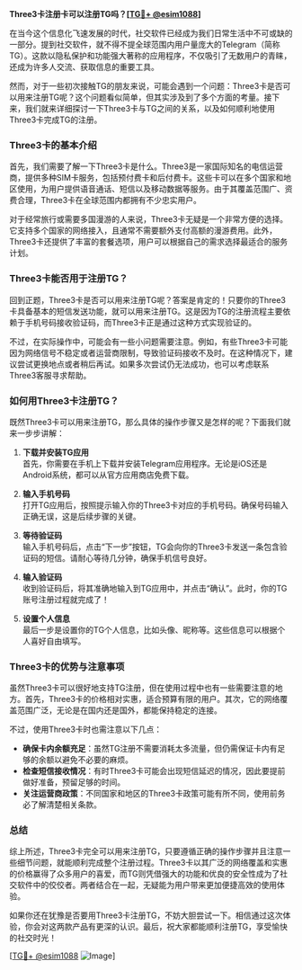 **Three3卡注册卡可以注册TG吗？[[TG💪+ @esim1088](https://t.me/s/esim1088)]**

在当今这个信息化飞速发展的时代，社交软件已经成为我们日常生活中不可或缺的一部分。提到社交软件，就不得不提全球范围内用户量庞大的Telegram（简称TG）。这款以隐私保护和功能强大著称的应用程序，不仅吸引了无数用户的青睐，还成为许多人交流、获取信息的重要工具。

然而，对于一些初次接触TG的朋友来说，可能会遇到一个问题：Three3卡是否可以用来注册TG呢？这个问题看似简单，但其实涉及到了多个方面的考量。接下来，我们就来详细探讨一下Three3卡与TG之间的关系，以及如何顺利地使用Three3卡完成TG的注册。

### Three3卡的基本介绍

首先，我们需要了解一下Three3卡是什么。Three3是一家国际知名的电信运营商，提供多种SIM卡服务，包括预付费卡和后付费卡。这些卡可以在多个国家和地区使用，为用户提供语音通话、短信以及移动数据等服务。由于其覆盖范围广、资费合理，Three3卡在全球范围内都拥有不少忠实用户。

对于经常旅行或需要多国漫游的人来说，Three3卡无疑是一个非常方便的选择。它支持多个国家的网络接入，且通常不需要额外支付高额的漫游费用。此外，Three3卡还提供了丰富的套餐选项，用户可以根据自己的需求选择最适合的服务计划。

### Three3卡能否用于注册TG？

回到正题，Three3卡是否可以用来注册TG呢？答案是肯定的！只要你的Three3卡具备基本的短信发送功能，就可以用来注册TG。这是因为TG的注册流程主要依赖于手机号码接收验证码，而Three3卡正是通过这种方式实现验证的。

不过，在实际操作中，可能会有一些小问题需要注意。例如，有些Three3卡可能因为网络信号不稳定或者运营商限制，导致验证码接收不及时。在这种情况下，建议尝试更换地点或者稍后再试。如果多次尝试仍无法成功，也可以考虑联系Three3客服寻求帮助。

### 如何用Three3卡注册TG？

既然Three3卡可以用来注册TG，那么具体的操作步骤又是怎样的呢？下面我们就来一步步讲解：

1. **下载并安装TG应用**  
   首先，你需要在手机上下载并安装Telegram应用程序。无论是iOS还是Android系统，都可以从官方应用商店免费下载。

2. **输入手机号码**  
   打开TG应用后，按照提示输入你的Three3卡对应的手机号码。确保号码输入正确无误，这是后续步骤的关键。

3. **等待验证码**  
   输入手机号码后，点击“下一步”按钮，TG会向你的Three3卡发送一条包含验证码的短信。请耐心等待几分钟，确保手机信号良好。

4. **输入验证码**  
   收到验证码后，将其准确地输入到TG应用中，并点击“确认”。此时，你的TG账号注册过程就完成了！

5. **设置个人信息**  
   最后一步是设置你的TG个人信息，比如头像、昵称等。这些信息可以根据个人喜好自由填写。

### Three3卡的优势与注意事项

虽然Three3卡可以很好地支持TG注册，但在使用过程中也有一些需要注意的地方。首先，Three3卡的价格相对实惠，适合预算有限的用户。其次，它的网络覆盖范围广泛，无论是在国内还是国外，都能保持稳定的连接。

不过，使用Three3卡时也需注意以下几点：
- **确保卡内余额充足**：虽然TG注册不需要消耗太多流量，但仍需保证卡内有足够的余额以避免不必要的麻烦。
- **检查短信接收情况**：有时Three3卡可能会出现短信延迟的情况，因此要提前做好准备，预留足够的时间。
- **关注运营商政策**：不同国家和地区的Three3卡政策可能有所不同，使用前务必了解清楚相关条款。

### 总结

综上所述，Three3卡完全可以用来注册TG，只要遵循正确的操作步骤并且注意一些细节问题，就能顺利完成整个注册过程。Three3卡以其广泛的网络覆盖和实惠的价格赢得了众多用户的喜爱，而TG则凭借强大的功能和优良的安全性成为了社交软件中的佼佼者。两者结合在一起，无疑能为用户带来更加便捷高效的使用体验。

如果你还在犹豫是否要用Three3卡注册TG，不妨大胆尝试一下。相信通过这次体验，你会对这两款产品有更深的认识。最后，祝大家都能顺利注册TG，享受愉快的社交时光！

[[TG💪+ @esim1088](https://t.me/s/esim1088) ![Image](https://i.postimg.cc/4NQfJmqS/Snipaste-2025-05-13-00-14-12.png)]